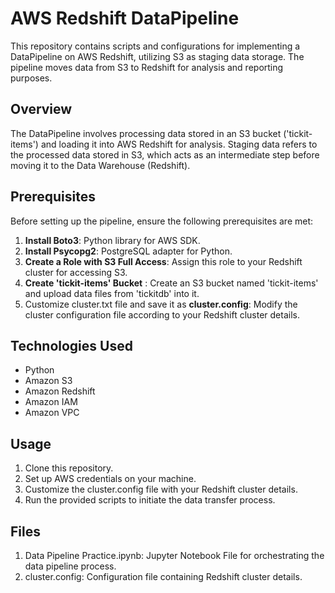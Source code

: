 
# AWS Redshift DataPipeline
This repository contains scripts and configurations for implementing a DataPipeline on AWS Redshift, utilizing S3 as staging data storage. The pipeline moves data from S3 to Redshift for analysis and reporting purposes.

## Overview
The DataPipeline involves processing data stored in an S3 bucket ('tickit-items') and loading it into AWS Redshift for analysis. Staging data refers to the processed data stored in S3, which acts as an intermediate step before moving it to the Data Warehouse (Redshift).

## Prerequisites
Before setting up the pipeline, ensure the following prerequisites are met:

1. **Install Boto3**: Python library for AWS SDK.
2. **Install Psycopg2**: PostgreSQL adapter for Python.
3. **Create a Role with S3 Full Access**: Assign this role to your Redshift cluster for accessing S3.
4. **Create 'tickit-items' Bucket** : Create an S3 bucket named 'tickit-items' and upload data files from 'tickitdb' into it.
5. Customize cluster.txt file and save it as **cluster.config**: Modify the cluster configuration file according to your Redshift cluster details.

## Technologies Used
- Python
- Amazon S3
- Amazon Redshift
- Amazon IAM
- Amazon VPC

## Usage
1. Clone this repository.
2. Set up AWS credentials on your machine.
3. Customize the cluster.config file with your Redshift cluster details.
5. Run the provided scripts to initiate the data transfer process.

## Files
1. Data Pipeline Practice.ipynb: Jupyter Notebook File for orchestrating the data pipeline process.
2. cluster.config: Configuration file containing Redshift cluster details.
